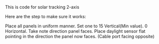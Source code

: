 This is code for solar tracking 2-axis

Here are the step to make sure it works:

Place all panels in uniform manner.
Set one to 15 Vertical(Min value). 0 Horizontal.
Take note direction panel faces.
Place daylight sensor flat pointing in the direction the panel now faces. (Cable port facing opposite)